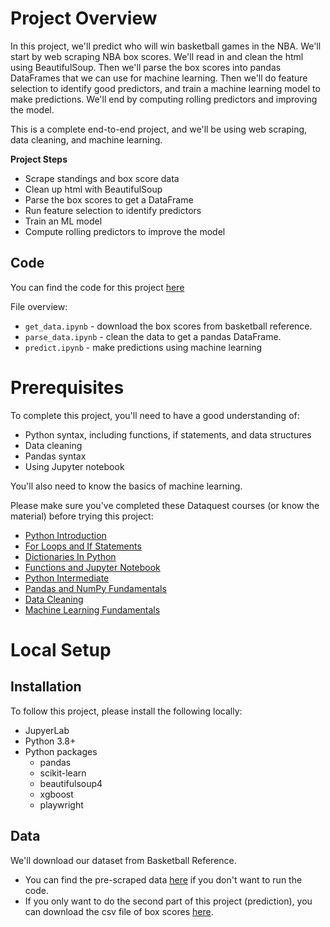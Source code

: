 # Project Overview

In this project, we'll predict who will win basketball games in the NBA.  We'll start by web scraping NBA box scores.  We'll read in and clean the html using BeautifulSoup.  Then we'll parse the box scores into pandas DataFrames that we can use for machine learning.  Then we'll do feature selection to identify good predictors, and train a machine learning model to make predictions.  We'll end by computing rolling predictors and improving the model.

This is a complete end-to-end project, and we'll be using web scraping, data cleaning, and machine learning.

**Project Steps**

* Scrape standings and box score data
* Clean up html with BeautifulSoup
* Parse the box scores to get a DataFrame
* Run feature selection to identify predictors
* Train an ML model
* Compute rolling predictors to improve the model

## Code

You can find the code for this project [here](https://github.com/dataquestio/project-walkthroughs/tree/master/nba_games)

File overview:

* `get_data.ipynb` - download the box scores from basketball reference.
* `parse_data.ipynb` - clean the data to get a pandas DataFrame.
* `predict.ipynb` - make predictions using machine learning

# Prerequisites

To complete this project, you'll need to have a good understanding of:

* Python syntax, including functions, if statements, and data structures
* Data cleaning
* Pandas syntax
* Using Jupyter notebook

You'll also need to know the basics of machine learning.

Please make sure you've completed these Dataquest courses (or know the material) before trying this project:

* [Python Introduction](https://www.dataquest.io/course/introduction-to-python/)
* [For Loops and If Statements](https://www.dataquest.io/course/for-loops-and-conditional-statements-in-python/)
* [Dictionaries In Python](https://www.dataquest.io/course/dictionaries-frequency-tables-and-functions-in-python/)
* [Functions and Jupyter Notebook](https://www.dataquest.io/course/python-functions-and-jupyter-notebook/)
* [Python Intermediate](https://www.dataquest.io/course/python-for-data-science-intermediate/)
* [Pandas and NumPy Fundamentals](https://www.dataquest.io/course/pandas-fundamentals/)
* [Data Cleaning](https://www.dataquest.io/course/python-datacleaning/)
* [Machine Learning Fundamentals](https://www.dataquest.io/course/machine-learning-fundamentals/)

# Local Setup

## Installation

To follow this project, please install the following locally:

* JupyerLab
* Python 3.8+
* Python packages
    * pandas
    * scikit-learn
    * beautifulsoup4
    * xgboost
    * playwright

## Data

We'll download our dataset from Basketball Reference.  

* You can find the pre-scraped data [here](https://drive.google.com/uc?export=download&id=10uPrEUqhe1uxShKiiZciRJViYqhJcre6) if you don't want to run the code.
* If you only want to do the second part of this project (prediction), you can download the csv file of box scores [here](https://drive.google.com/uc?export=download&id=1YyNpERG0jqPlpxZvvELaNcMHTiKVpfWe).